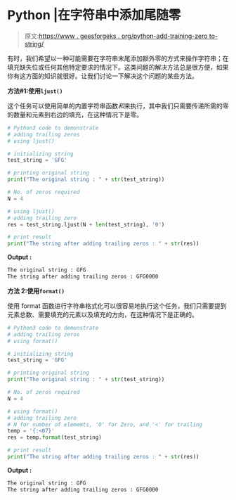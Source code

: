 # Python |在字符串中添加尾随零

> 原文:[https://www . geesforgeks . org/python-add-training-zero to-string/](https://www.geeksforgeeks.org/python-add-trailing-zeros-to-string/)

有时，我们希望以一种可能需要在字符串末尾添加额外零的方式来操作字符串；在填充缺失位或任何其他特定要求的情况下。这类问题的解决方法总是很方便，如果你有这方面的知识就很好。让我们讨论一下解决这个问题的某些方法。

**方法#1:使用`ljust()`**

这个任务可以使用简单的内置字符串函数*和*来执行，其中我们只需要传递所需的零的数量和元素到右边的填充，在这种情况下是零。

```py
# Python3 code to demonstrate
# adding trailing zeros
# using ljust()

# initializing string 
test_string = 'GFG'

# printing original string 
print("The original string : " + str(test_string))

# No. of zeros required
N = 4

# using ljust()
# adding trailing zero
res = test_string.ljust(N + len(test_string), '0')

# print result
print("The string after adding trailing zeros : " + str(res))
```

**Output :**

```py
The original string : GFG
The string after adding trailing zeros : GFG0000

```

**方法 2:使用`format()`**

使用 format 函数进行字符串格式化可以很容易地执行这个任务，我们只需要提到元素总数、需要填充的元素以及填充的方向，在这种情况下是正确的。

```py
# Python3 code to demonstrate
# adding trailing zeros
# using format()

# initializing string 
test_string = 'GFG'

# printing original string 
print("The original string : " + str(test_string))

# No. of zeros required
N = 4

# using format()
# adding trailing zero
# N for number of elememts, '0' for Zero, and '<' for trailing
temp = '{:<07}'
res = temp.format(test_string)

# print result
print("The string after adding trailing zeros : " + str(res))
```

**Output :**

```py
The original string : GFG
The string after adding trailing zeros : GFG0000

```